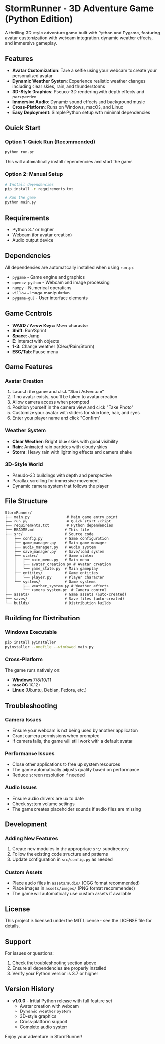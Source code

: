 # StormRunner - 3D Adventure Game (Python Edition)

A thrilling 3D-style adventure game built with Python and Pygame, featuring avatar customization with webcam integration, dynamic weather effects, and immersive gameplay.

## Features

- **Avatar Customization**: Take a selfie using your webcam to create your personalized avatar
- **Dynamic Weather System**: Experience realistic weather changes including clear skies, rain, and thunderstorms
- **3D-Style Graphics**: Pseudo-3D rendering with depth effects and perspective
- **Immersive Audio**: Dynamic sound effects and background music
- **Cross-Platform**: Runs on Windows, macOS, and Linux
- **Easy Deployment**: Simple Python setup with minimal dependencies

## Quick Start

### Option 1: Quick Run (Recommended)
```bash
python run.py
```
This will automatically install dependencies and start the game.

### Option 2: Manual Setup
```bash
# Install dependencies
pip install -r requirements.txt

# Run the game
python main.py
```

## Requirements

- Python 3.7 or higher
- Webcam (for avatar creation)
- Audio output device

## Dependencies

All dependencies are automatically installed when using `run.py`:

- `pygame` - Game engine and graphics
- `opencv-python` - Webcam and image processing
- `numpy` - Numerical operations
- `Pillow` - Image manipulation
- `pygame-gui` - User interface elements

## Game Controls

- **WASD / Arrow Keys**: Move character
- **Shift**: Run/Sprint
- **Space**: Jump
- **E**: Interact with objects
- **1-3**: Change weather (Clear/Rain/Storm)
- **ESC/Tab**: Pause menu

## Game Features

### Avatar Creation
1. Launch the game and click "Start Adventure"
2. If no avatar exists, you'll be taken to avatar creation
3. Allow camera access when prompted
4. Position yourself in the camera view and click "Take Photo"
5. Customize your avatar with sliders for skin tone, hair, and eyes
6. Enter your player name and click "Confirm"

### Weather System
- **Clear Weather**: Bright blue skies with good visibility
- **Rain**: Animated rain particles with cloudy skies
- **Storm**: Heavy rain with lightning effects and camera shake

### 3D-Style World
- Pseudo-3D buildings with depth and perspective
- Parallax scrolling for immersive movement
- Dynamic camera system that follows the player

## File Structure

```
StormRunner/
├── main.py                 # Main game entry point
├── run.py                  # Quick start script
├── requirements.txt        # Python dependencies
├── README.md              # This file
├── src/                   # Source code
│   ├── config.py          # Game configuration
│   ├── game_manager.py    # Main game manager
│   ├── audio_manager.py   # Audio system
│   ├── save_manager.py    # Save/load system
│   ├── states/            # Game states
│   │   ├── main_menu.py   # Main menu
│   │   ├── avatar_creation.py # Avatar creation
│   │   └── game_state.py  # Main gameplay
│   ├── entities/          # Game entities
│   │   └── player.py      # Player character
│   └── systems/           # Game systems
│       ├── weather_system.py # Weather effects
│       └── camera_system.py  # Camera control
├── assets/                # Game assets (auto-created)
├── saves/                 # Save files (auto-created)
└── builds/                # Distribution builds
```

## Building for Distribution

### Windows Executable
```bash
pip install pyinstaller
pyinstaller --onefile --windowed main.py
```

### Cross-Platform
The game runs natively on:
- **Windows** 7/8/10/11
- **macOS** 10.12+
- **Linux** (Ubuntu, Debian, Fedora, etc.)

## Troubleshooting

### Camera Issues
- Ensure your webcam is not being used by another application
- Grant camera permissions when prompted
- If camera fails, the game will still work with a default avatar

### Performance Issues
- Close other applications to free up system resources
- The game automatically adjusts quality based on performance
- Reduce screen resolution if needed

### Audio Issues
- Ensure audio drivers are up to date
- Check system volume settings
- The game creates placeholder sounds if audio files are missing

## Development

### Adding New Features
1. Create new modules in the appropriate `src/` subdirectory
2. Follow the existing code structure and patterns
3. Update configuration in `src/config.py` as needed

### Custom Assets
- Place audio files in `assets/audio/` (OGG format recommended)
- Place images in `assets/images/` (PNG format recommended)
- The game will automatically use custom assets if available

## License

This project is licensed under the MIT License - see the LICENSE file for details.

## Support

For issues or questions:
1. Check the troubleshooting section above
2. Ensure all dependencies are properly installed
3. Verify your Python version is 3.7 or higher

## Version History

- **v1.0.0** - Initial Python release with full feature set
  - Avatar creation with webcam
  - Dynamic weather system
  - 3D-style graphics
  - Cross-platform support
  - Complete audio system

Enjoy your adventure in StormRunner!
